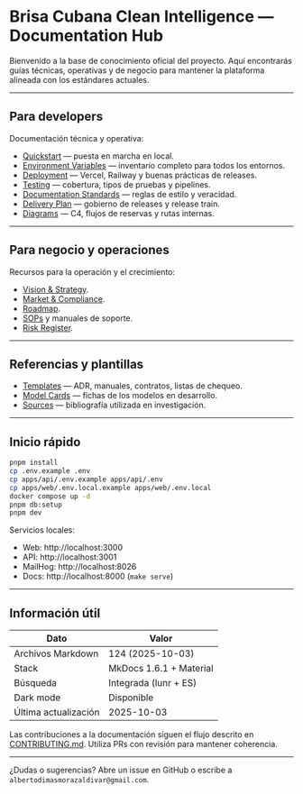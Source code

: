 # Brisa Cubana Clean Intelligence — Documentation Hub

Bienvenido a la base de conocimiento oficial del proyecto. Aquí encontrarás guías técnicas, operativas y de negocio para mantener la plataforma alineada con los estándares actuales.

---

## Para developers

Documentación técnica y operativa:

- [Quickstart](for-developers/quickstart.md) — puesta en marcha en local.
- [Environment Variables](for-developers/environment-variables.md) — inventario completo para todos los entornos.
- [Deployment](for-developers/deployment.md) — Vercel, Railway y buenas prácticas de releases.
- [Testing](for-developers/testing.md) — cobertura, tipos de pruebas y pipelines.
- [Documentation Standards](development/documentation-standards.md) — reglas de estilo y veracidad.
- [Delivery Plan](development/delivery-plan.md) — gobierno de releases y release train.
- [Diagrams](for-developers/diagrams/README.md) — C4, flujos de reservas y rutas internas.

---

## Para negocio y operaciones

Recursos para la operación y el crecimiento:

- [Vision & Strategy](for-business/vision-strategy.md).
- [Market & Compliance](for-business/market-compliance.md).
- [Roadmap](for-business/roadmap.md).
- [SOPs](for-business/operations/sops/index.md) y manuales de soporte.
- [Risk Register](for-business/operations/risk/risk-register.md).

---

## Referencias y plantillas

- [Templates](reference/templates/index.md) — ADR, manuales, contratos, listas de chequeo.
- [Model Cards](for-developers/ai-ml/model-cards/README.md) — fichas de los modelos en desarrollo.
- [Sources](reference/sources.md) — bibliografía utilizada en investigación.

---

## Inicio rápido

```bash
pnpm install
cp .env.example .env
cp apps/api/.env.example apps/api/.env
cp apps/web/.env.local.example apps/web/.env.local
docker compose up -d
pnpm db:setup
pnpm dev
```

Servicios locales:

- Web: http://localhost:3000
- API: http://localhost:3001
- MailHog: http://localhost:8026
- Docs: http://localhost:8000 (`make serve`)

---

## Información útil

| Dato                 | Valor                   |
| -------------------- | ----------------------- |
| Archivos Markdown    | 124 (2025-10-03)        |
| Stack                | MkDocs 1.6.1 + Material |
| Búsqueda             | Integrada (lunr + ES)   |
| Dark mode            | Disponible              |
| Última actualización | 2025-10-03              |

Las contribuciones a la documentación siguen el flujo descrito en [CONTRIBUTING.md](https://github.com/albertodimas/brisa-cubana-clean-intelligence/blob/main/CONTRIBUTING.md). Utiliza PRs con revisión para mantener coherencia.

---

¿Dudas o sugerencias? Abre un issue en GitHub o escribe a `albertodimasmorazaldivar@gmail.com`.
